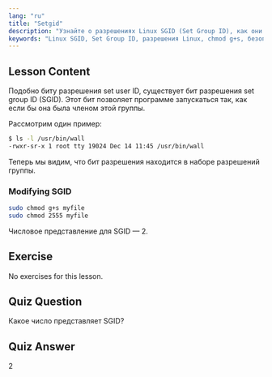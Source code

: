```yaml
---
lang: "ru"
title: "Setgid"
description: "Узнайте о разрешениях Linux SGID (Set Group ID), как они работают и как их изменять. Разберитесь в этой важнейшей концепции безопасности Linux."
keywords: "Linux SGID, Set Group ID, разрешения Linux, chmod g+s, безопасность Linux, Linux для начинающих, учебник по Linux"
---
```


## Lesson Content

Подобно биту разрешения set user ID, существует бит разрешения set group ID (SGID). Этот бит позволяет программе запускаться так, как если бы она была членом этой группы.

Рассмотрим один пример:

```bash
$ ls -l /usr/bin/wall
-rwxr-sr-x 1 root tty 19024 Dec 14 11:45 /usr/bin/wall
```

Теперь мы видим, что бит разрешения находится в наборе разрешений группы.

### Modifying SGID

```bash
sudo chmod g+s myfile
sudo chmod 2555 myfile
```

Числовое представление для SGID — 2.

## Exercise

No exercises for this lesson.

## Quiz Question

Какое число представляет SGID?

## Quiz Answer

2
